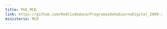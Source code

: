 ```yaml
---
title: PGE_MCD
link: https://github.com/RedCiudadana/ProgramasDeGobiernoDigital_2009-2023/raw/main/PGE_MCD.pdf
ministerio: MCD
---
```

